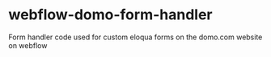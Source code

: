 # webflow-domo-form-handler
Form handler code used for custom eloqua forms on the domo.com website on webflow
